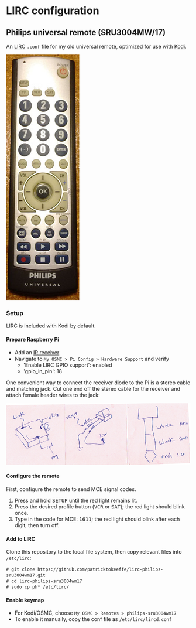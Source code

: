 # LIRC configuration

## Philips universal remote (SRU3004MW/17)

An [LIRC](http://lirc.org) `.conf` file for my old universal remote,
optimized for use with [Kodi](https://kodi.tv).

![Photo of remote](philips-sru3004wm17.png)


### Setup

LIRC is included with Kodi by default. 


#### Prepare Raspberry Pi

* Add an [IR receiver](http://kodi.wiki/view/Raspberry_Pi#Remote_controls)
* Navigate to `My OSMC > Pi Config > Hardware Support` and verify
    * 'Enable LIRC GPIO support': enabled
    * 'gpio_in_pin': 18

One convenient way to connect the receiver diode to the Pi is a stereo cable
and matching jack. Cut one end off the stereo cable for the receiver and
attach female header wires to the jack:

![IR receiver wiring](receiver_wiring.png)


#### Configure the remote

First, configure the remote to send MCE signal codes.

1. Press and hold <kbd>SETUP</kbd> until the red light remains lit.
2. Press the desired profile button (<kbd>VCR</kbd> or <kbd>SAT</kbd>);
   the red light should blink once.
3. Type in the code for MCE: <kbd>1</kbd><kbd>6</kbd><kbd>1</kbd><kbd>1</kbd>;
   the red light should blink after each digit, then turn off.

#### Add to LIRC

Clone this repository to the local file system, then copy relevant files
into `/etc/lirc`:
```
# git clone https://github.com/patricktokeeffe/lirc-philips-sru3004wm17.git
# cd lirc-philips-sru3004wm17
# sudo cp ph* /etc/lirc/
```

#### Enable keymap

* For Kodi/OSMC, choose `My OSMC > Remotes > philips-sru3004wm17`
* To enable it manually, copy the conf file as `/etc/lirc/lircd.conf`


